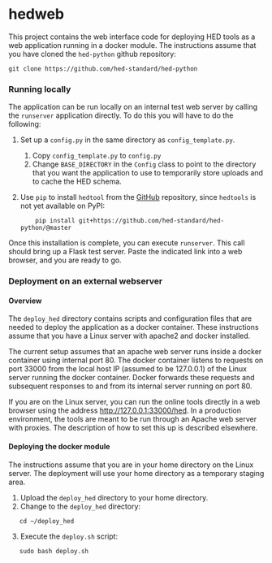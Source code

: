 # hedweb

This project contains the web interface code for deploying HED tools as a web application running in a docker module. 
The instructions assume that you have cloned the `hed-python` github repository:

```
git clone https://github.com/hed-standard/hed-python
```


### Running locally
The application can be run locally on an internal test web server by calling 
the `runserver` application directly. To do this you will have to do the following:

1. Set up a `config.py` in the same directory as `config_template.py`. 
   1.  Copy `config_template.py` to `config.py`
   2.  Change `BASE_DIRECTORY` in the `Config` class to point to the directory that
       you want the application to use to temporarily store uploads and to cache the
       HED schema.
2. Use `pip` to install `hedtool` from the 
[GitHub](https://github.com/hed-standard/hed-python) repository,
since `hedtools` is not yet available on PyPI:

   ```
       pip install git+https://github.com/hed-standard/hed-python/@master
   ```

Once this installation is complete, you can execute `runserver`. This call should
bring up a Flask test server. Paste the indicated link into a web browser, and you are 
ready to go.

### Deployment on an external webserver

#### Overview
The `deploy_hed` directory contains scripts and configuration files that are needed 
to deploy the application as a docker container. These instructions assume that you
have a Linux server with apache2 and docker installed.  

The current setup assumes that an apache web server runs inside a docker container
using internal port 80.
The docker container listens to requests on port 33000 from the local host IP
(assumed to be 127.0.0.1) of the Linux server running the docker container.
Docker forwards these requests and subsequent responses to and from its
internal server running on port 80.

If you are on the Linux server, you can run the online tools directly in a web 
browser using the address http://127.0.0.1:33000/hed.
In a production environment,
the tools are meant to be run through an Apache web server with proxies.
The description of how to set this up is described elsewhere.

#### Deploying the docker module

The instructions assume that you are in your home directory on the Linux server.
The deployment will use your home directory as a temporary staging area.

1.  Upload the `deploy_hed` directory to your home directory.
2.  Change to the `deploy_hed` directory:

```  
   cd ~/deploy_hed
```
3.  Execute the `deploy.sh` script:

```  
   sudo bash deploy.sh
```
